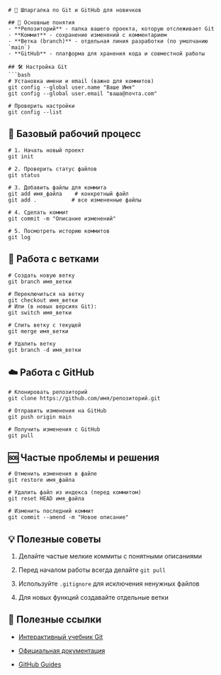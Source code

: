 ```
# 🚀 Шпаргалкa по Git и GitHub для новичков

## 📌 Основные понятия
- **Репозиторий** - папка вашего проекта, которую отслеживает Git
- **Коммит** - сохранение изменений с комментарием
- **Ветка (branch)** - отдельная линия разработки (по умолчанию `main`)
- **GitHub** - платформа для хранения кода и совместной работы

## 🛠️ Настройка Git
```bash
# Установка имени и email (важно для коммитов)
git config --global user.name "Ваше Имя"
git config --global user.email "ваша@почта.com"

# Проверить настройки
git config --list
```

## 🔄 Базовый рабочий процесс

```
# 1. Начать новый проект
git init

# 2. Проверить статус файлов
git status

# 3. Добавить файлы для коммита
git add имя_файла    # конкретный файл
git add .           # все измененные файлы

# 4. Сделать коммит
git commit -m "Описание изменений"

# 5. Посмотреть историю коммитов
git log
```

## 🌿 Работа с ветками


```
# Создать новую ветку
git branch имя_ветки

# Переключиться на ветку
git checkout имя_ветки
# Или (в новых версиях Git):
git switch имя_ветки

# Слить ветку с текущей
git merge имя_ветки

# Удалить ветку
git branch -d имя_ветки
```

## ☁️ Работа с GitHub



```
# Клонировать репозиторий
git clone https://github.com/имя/репозиторий.git

# Отправить изменения на GitHub
git push origin main

# Получить изменения с GitHub
git pull
```

## 🆘 Частые проблемы и решения



```
# Отменить изменения в файле
git restore имя_файла

# Удалить файл из индекса (перед коммитом)
git reset HEAD имя_файла

# Изменить последний коммит
git commit --amend -m "Новое описание"
```

## 💡 Полезные советы

1. Делайте частые мелкие коммиты с понятными описаниями

2. Перед началом работы всегда делайте `git pull`

3. Используйте `.gitignore` для исключения ненужных файлов

4. Для новых функций создавайте отдельные ветки

## 🔗 Полезные ссылки

-  [Интерактивный учебник Git](https://learngitbranching.js.org/)

-  [Официальная документация](https://git-scm.com/doc)

-  [GitHub Guides](https://guides.github.com/)